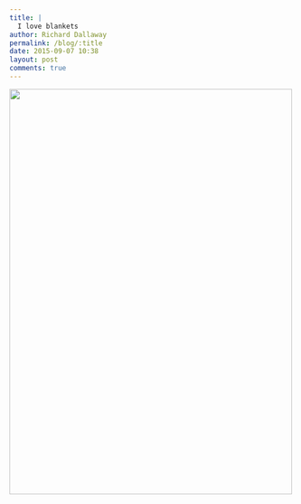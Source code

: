 ```yaml
---
title: |
  I love blankets
author: Richard Dallaway
permalink: /blog/:title
date: 2015-09-07 10:38
layout: post
comments: true
---
```


<div><a href="http://static.skitters.dallaway.com/tp_IMG_20150907_103735.JPG"><img src="http://static.skitters.dallaway.com/tp_thumb_IMG_20150907_103735.JPG" width="500" height="718"/></a></div>


  
      
